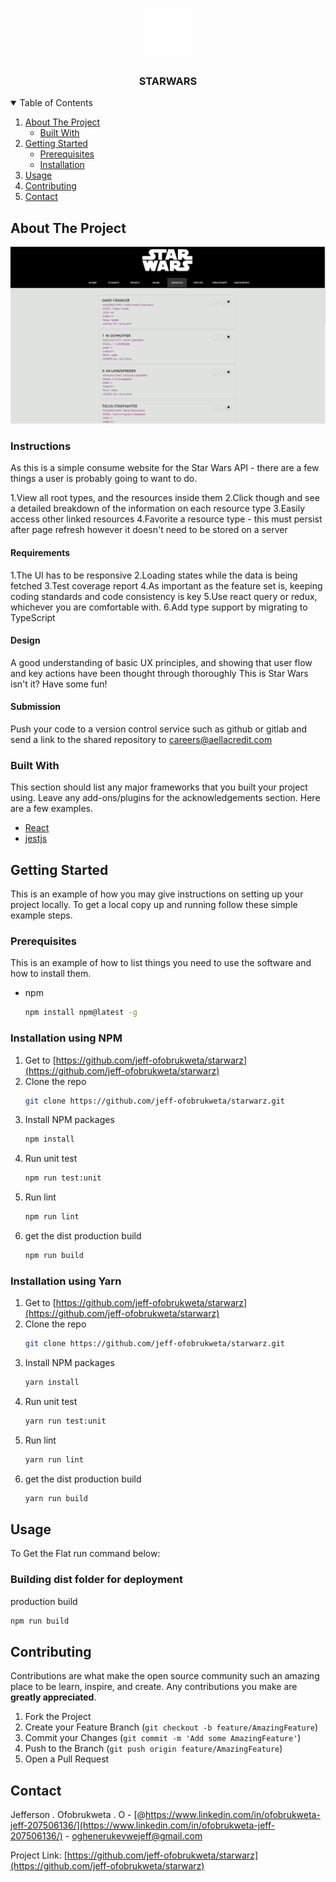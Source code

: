 <!-- PROJECT SHIELDS -->
<!--
*** I'm using markdown "reference style" links for readability.
*** Reference links are enclosed in brackets [ ] instead of parentheses ( ).
*** See the bottom of this document for the declaration of the reference variables
*** for contributors-url, forks-url, etc. This is an optional, concise syntax you may use.
*** https://www.markdownguide.org/basic-syntax/#reference-style-links
-->

<!-- PROJECT LOGO -->
<br />
<p align="center">
  <a href="https://swapi.dev/">
    <img src="./public/logo.png" alt="Logo" width="80" height="80">
  </a>
  <h3 align="center">STARWARS</h3>
</p>



<!-- TABLE OF CONTENTS -->
<details open="open">
  <summary>Table of Contents</summary>
  <ol>
    <li>
      <a href="#about-the-project">About The Project</a>
      <ul>
        <li><a href="#built-with">Built With</a></li>
      </ul>
    </li>
    <li>
      <a href="#getting-started">Getting Started</a>
      <ul>
        <li><a href="#prerequisites">Prerequisites</a></li>
        <li><a href="#installation">Installation</a></li>
      </ul>
    </li>
    <li><a href="#usage">Usage</a></li>
    <li><a href="#contributing">Contributing</a></li>
    <li><a href="#contact">Contact</a></li>
  </ol>
</details>



<!-- ABOUT THE PROJECT -->
## About The Project

[![Landing Page][product-screenshot]](https://swapi.dev/)

### Instructions

As this is a simple consume website for the Star Wars API - there are a few things a user is probably going to want to do.

1.View all root types, and the resources inside them
2.Click though and see a detailed breakdown of the information on each resource type
3.Easily access other linked resources
4.Favorite a resource type - this must persist after page refresh however it doesn't need to be stored on a server

#### Requirements

1.The UI has to be responsive
2.Loading states while the data is being fetched
3.Test coverage report
4.As important as the feature set is, keeping coding standards and code consistency is key
5.Use react query or redux, whichever you are comfortable with.
6.Add type support by migrating to TypeScript

#### Design
A good understanding of basic UX principles, and showing that user flow and key actions have been thought through thoroughly
This is Star Wars isn't it? Have some fun!

#### Submission

Push your code to a version control service such as github or gitlab and send a link to the shared repository to 	careers@aellacredit.com


### Built With

This section should list any major frameworks that you built your project using. Leave any add-ons/plugins for the acknowledgements section. Here are a few examples.
* [React](https://reactjs.org/)
* [jestjs](https://jestjs.io/docs/tutorial-react)



<!-- GETTING STARTED -->
## Getting Started

This is an example of how you may give instructions on setting up your project locally.
To get a local copy up and running follow these simple example steps.

### Prerequisites

This is an example of how to list things you need to use the software and how to install them.
* npm
  ```sh
  npm install npm@latest -g
  ```

### Installation using NPM

1. Get to  [https://github.com/jeff-ofobrukweta/starwarz](https://github.com/jeff-ofobrukweta/starwarz)
2. Clone the repo
   ```sh
   git clone https://github.com/jeff-ofobrukweta/starwarz.git
   ```
3. Install NPM packages
   ```sh
   npm install
   ```
4. Run unit test 
   ```sh
   npm run test:unit
   ```
5. Run lint 
   ```sh
   npm run lint
   ```
6. get the dist production build 
   ```sh
   npm run build
   ```

### Installation using Yarn

1. Get to  [https://github.com/jeff-ofobrukweta/starwarz](https://github.com/jeff-ofobrukweta/starwarz)
2. Clone the repo
   ```sh
   git clone https://github.com/jeff-ofobrukweta/starwarz.git
   ```
3. Install NPM packages
   ```sh
   yarn install
   ```
4. Run unit test 
   ```sh
   yarn run test:unit
   ```
5. Run lint 
   ```sh
   yarn run lint
   ```
6. get the dist production build 
   ```sh
   yarn run build
   ```


<!-- USAGE EXAMPLES -->
## Usage
To Get the Flat run command below:
### Building dist folder for deployment
 production build 
   ```sh
   npm run build
   ```

<!-- CONTRIBUTING -->
## Contributing

Contributions are what make the open source community such an amazing place to be learn, inspire, and create. Any contributions you make are **greatly appreciated**.

1. Fork the Project
2. Create your Feature Branch (`git checkout -b feature/AmazingFeature`)
3. Commit your Changes (`git commit -m 'Add some AmazingFeature'`)
4. Push to the Branch (`git push origin feature/AmazingFeature`)
5. Open a Pull Request




<!-- CONTACT -->
## Contact

Jefferson . Ofobrukweta . O - [@https://www.linkedin.com/in/ofobrukweta-jeff-207506136/](https://www.linkedin.com/in/ofobrukweta-jeff-207506136/) - oghenerukevwejeff@gmail.com

Project Link: [https://github.com/jeff-ofobrukweta/starwarz](https://github.com/jeff-ofobrukweta/starwarz)





<!-- MARKDOWN LINKS & IMAGES -->
<!-- https://www.markdownguide.org/basic-syntax/#reference-style-links -->
[linkedin-url]: https://www.linkedin.com/in/ofobrukweta-jeff-207506136/
[product-screenshot]: public/ella.png
[product-precaching-config]: images/workbox_precaching.png